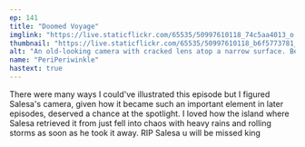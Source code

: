 ```yaml
---
ep: 141
title: "Doomed Voyage"
imglink: "https://live.staticflickr.com/65535/50997610118_74c5aa4013_o.jpg"
thumbnail: "https://live.staticflickr.com/65535/50997610118_b6f5773781_q.jpg"
alt: "An old-looking camera with cracked lens atop a narrow surface. Behind it are grey skies, dark storm couds and lighting bolts. The only clear element in the picture is the lens, which shines through and stands out against the much darker elements."
name: "PeriPeriwinkle"
hastext: true
---
```

There were many ways I could've illustrated this episode but I figured Salesa's camera, given how it became such an important element in later episodes, deserved a chance at the spotlight. I loved how the island where Salesa retrieved it from just fell into chaos with heavy rains and rolling storms as soon as he took it away. RIP Salesa u will be missed king